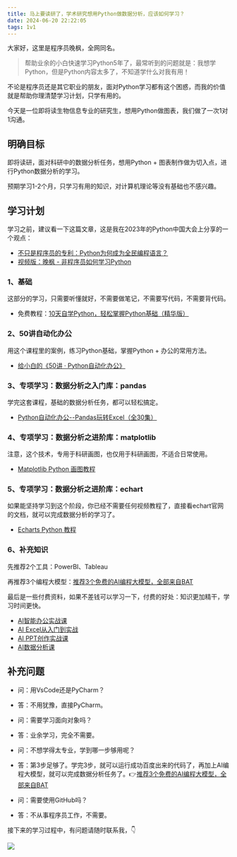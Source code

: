 ```yaml
---
title: 马上要读研了，学术研究想用Python做数据分析，应该如何学习？
date: 2024-06-20 22:22:05
tags: 1v1
---
```


大家好，这里是程序员晚枫，全网同名。

> 帮助业余的小白快速学习Python5年了，最常听到的问题就是：我想学Python，但是Python内容太多了，不知道学什么对我有用！


<!-- more -->

不论是程序员还是其它职业的朋友，面对Python学习都有这个困惑，而我的价值就是帮助你理清楚学习计划，只学有用的。

今天是一位即将读生物信息专业的研究生，想用Python做图表，我们做了一次1对1沟通。



## 明确目标

即将读研，面对科研中的数据分析任务，想用Python + 图表制作做为切入点，进行Python数据分析的学习。

预期学习1-2个月，只学习有用的知识，对计算机理论等没有基础也不感兴趣。



## 学习计划

学习之前，建议看一下这篇文章，这是我在2023年的Python中国大会上分享的一个观点：

- [不只是程序员的专利：Python为何成为全民编程语言？](https://mp.weixin.qq.com/s/yZDZDa7-6A6XkC6kxHTB5w)
- [视频版：晚枫 - 非程序员如何学习Python](https://www.bilibili.com/video/BV1zJ4m1x7WZ/?spm_id_from=333.337.search-card.all.click&vd_source=ca20bb8763fcb18660aa74d7a87234fa)


### 1、基础

这部分的学习，只需要听懂就好，不需要做笔记，不需要写代码，不需要背代码。

- 免费教程：[10天自学Python，轻松掌握Python基础（精华版）](https://www.bilibili.com/video/BV1MM4y1G76j/?spm_id_from=333.999.0.0)

### 2、50讲自动化办公
用这个课程里的案例，练习Python基础，掌握Python + 办公的常用方法。

- [给小白的《50讲 · Python自动化办公》](https://www.python-office.com/course/50-python-office.html)

### 3、专项学习：数据分析之入门库：pandas

学完这套课程，基础的数据分析任务，都可以轻松搞定。

- [Python自动化办公--Pandas玩转Excel（全30集）](https://www.bilibili.com/video/BV1hk4y1C73S/?spm_id_from=333.999.0.0&vd_source=ca20bb8763fcb18660aa74d7a87234fa)

### 4、专项学习：数据分析之进阶库：matplotlib

注意，这个技术，专用于科研画图，也仅用于科研画图，不适合日常使用。

- [Matplotlib Python 画图教程](https://www.bilibili.com/video/BV1Jx411L7LU/?spm_id_from=333.337.search-card.all.click&vd_source=ca20bb8763fcb18660aa74d7a87234fa)

### 5、专项学习：数据分析之进阶库：echart

如果能坚持学习到这个阶段，你已经不需要任何视频教程了，直接看echart官网的文档，就可以完成数据分析的学习了。

- [Echarts Python 教程](https://pyecharts.org/#/zh-cn/)

### 6、补充知识

先推荐2个工具：PowerBI、Tableau

再推荐3个编程大模型：[推荐3个免费的AI编程大模型，全部来自BAT](https://mp.weixin.qq.com/s/_jx0TU3vS1kyNh8Oj27tPA)

最后是一些付费资料，如果不差钱可以学习一下，付费的好处：知识更加精干，学习时间更快。

- [AI智能办公实战课](http://gk.link/a/12ohR)
- [AI Excel从入门到实战](http://gk.link/a/12ohQ)
- [AI PPT创作实战课](http://gk.link/a/12ohS)
- [AI数据分析课](http://gk.link/a/12mEG)


## 补充问题

- 问：用VsCode还是PyCharm？
- 答：不用犹豫，直接PyCharm。

- 问：需要学习面向对象吗？
- 答：业余学习，完全不需要。

- 问：不想学得太专业，学到哪一步够用呢？
- 答：第3步足够了。学完3步，就可以运行成功百度出来的代码了，再加上AI编程大模型，就可以完成数据分析任务了。👉[推荐3个免费的AI编程大模型，全部来自BAT](https://mp.weixin.qq.com/s/_jx0TU3vS1kyNh8Oj27tPA)

- 问：需要使用GitHub吗？
- 答：不从事程序员工作，不需要。

接下来的学习过程中，有问题请随时联系我，👇

![](https://python-office-1300615378.cos.ap-chongqing.myqcloud.com/wechat/qr-code.jpg)